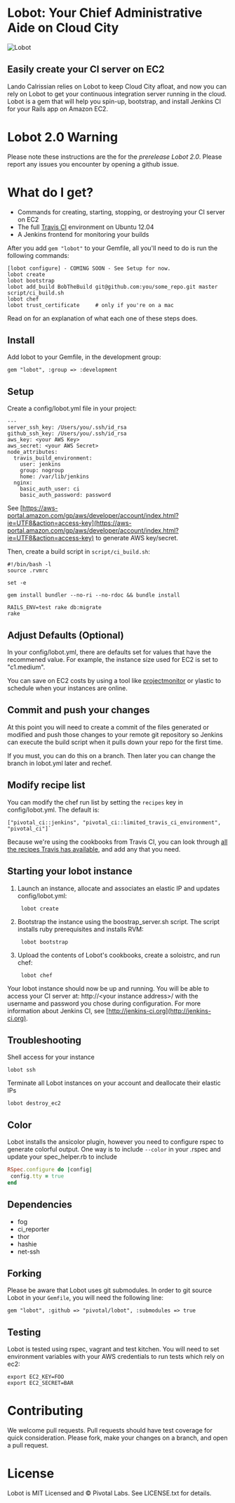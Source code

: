 Lobot: Your Chief Administrative Aide on Cloud City
============================

![Lobot](http://cheffiles.pivotallabs.com/lobot/logo.png)

## Easily create your CI server on EC2

Lando Calrissian relies on Lobot to keep Cloud City afloat, and now you can rely on Lobot to get your continuous integration server running in the cloud. Lobot is a gem that will help you spin-up, bootstrap, and install Jenkins CI for your Rails app on Amazon EC2.

# Lobot 2.0 Warning

Please note these instructions are the for the *prerelease Lobot 2.0*.  Please report any issues you encounter by opening a github issue.

# What do I get?

* Commands for creating, starting, stopping, or destroying your CI server on EC2
* The full [Travis CI](http://travis-ci.org) environment on Ubuntu 12.04
* A Jenkins frontend for monitoring your builds

After you add `gem "lobot"` to your Gemfile, all you'll need to do is run the following commands:

    [lobot configure] - COMING SOON - See Setup for now.
    lobot create
    lobot bootstrap
    lobot add_build BobTheBuild git@github.com:you/some_repo.git master script/ci_build.sh
    lobot chef
    lobot trust_certificate     # only if you're on a mac

Read on for an explanation of what each one of these steps does.

## Install

Add lobot to your Gemfile, in the development group:

    gem "lobot", :group => :development

## Setup

Create a config/lobot.yml file in your project:

    ---
    server_ssh_key: /Users/you/.ssh/id_rsa
    github_ssh_key: /Users/you/.ssh/id_rsa
    aws_key: <your AWS Key>
    aws_secret: <your AWS Secret>
    node_attributes:
      travis_build_environment:
        user: jenkins
        group: nogroup
        home: /var/lib/jenkins
      nginx:
        basic_auth_user: ci
        basic_auth_password: password

See [https://aws-portal.amazon.com/gp/aws/developer/account/index.html?ie=UTF8&action=access-key](https://aws-portal.amazon.com/gp/aws/developer/account/index.html?ie=UTF8&action=access-key) to generate AWS key/secret.

Then, create a build script in `script/ci_build.sh`:

    #!/bin/bash -l
    source .rvmrc

    set -e

    gem install bundler --no-ri --no-rdoc && bundle install

    RAILS_ENV=test rake db:migrate
    rake

## Adjust Defaults (Optional)

In your config/lobot.yml, there are defaults set for values that have the recommened value. For example, the instance size used for EC2 is set to "c1.medium".

You can save on EC2 costs by using a tool like [projectmonitor](https://github.com/pivotal/projectmonitor) or ylastic to schedule when your instances are online.

## Commit and push your changes

At this point you will need to create a commit of the files generated or modified and push those changes to your remote git repository so Jenkins can execute the build script when it pulls down your repo for the first time.

If you must, you can do this on a branch.  Then later you can change the branch in lobot.yml later and rechef.

## Modify recipe list

You can modify the chef run list by setting the `recipes` key in config/lobot.yml.  The default is:

	["pivotal_ci::jenkins", "pivotal_ci::limited_travis_ci_environment", "pivotal_ci"]`

Because we're using the cookbooks from Travis CI, you can look through [all the recipes Travis has available](https://github.com/travis-ci/travis-cookbooks/), and add any that you need.

## Starting your lobot instance

1. Launch an instance, allocate and associates an elastic IP and updates config/lobot.yml:

        lobot create

2. Bootstrap the instance using the boostrap_server.sh script. The script installs ruby prerequisites and installs RVM:

        lobot bootstrap

3. Upload the contents of Lobot's cookbooks, create a soloistrc, and run chef:

        lobot chef

Your lobot instance should now be up and running. You will be able to access your CI server at: http://&lt;your instance address&gt;/ with the username and password you chose during configuration.
For more information about Jenkins CI, see [http://jenkins-ci.org](http://jenkins-ci.org).

## Troubleshooting

Shell access for your instance

    lobot ssh

Terminate all Lobot instances on your account and deallocate their elastic IPs

    lobot destroy_ec2

## Color

Lobot installs the ansicolor plugin, however you need to configure rspec to generate colorful output. One way is to include `--color` in your .rspec and update your spec_helper.rb to include

``` ruby
RSpec.configure do |config|
 config.tty = true
end
```

## Dependencies

* fog
* ci_reporter
* thor
* hashie
* net-ssh

## Forking

Please be aware that Lobot uses git submodules.  In order to git source Lobot in your `Gemfile`, you will need the following line:

    gem "lobot", :github => "pivotal/lobot", :submodules => true

## Testing

Lobot is tested using rspec, vagrant and test kitchen.  You will need to set environment variables with your AWS credentials to run tests which rely on ec2:

    export EC2_KEY=FOO
    export EC2_SECRET=BAR

# Contributing

We welcome pull requests.  Pull requests should have test coverage for quick consideration.  Please fork, make your changes on a branch, and open a pull request.

# License

Lobot is MIT Licensed and © Pivotal Labs.  See LICENSE.txt for details.
